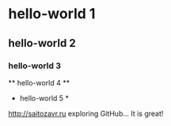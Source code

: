 # hello-world 1
## hello-world 2
### hello-world 3

** hello-world 4 **

* hello-world 5 *

http://saitozavr.ru exploring GitHub... It is great!
  
